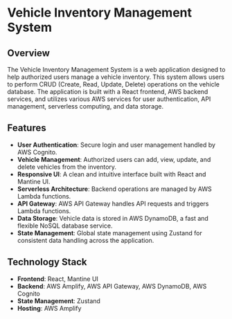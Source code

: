 # Vehicle Inventory Management System

## Overview

The Vehicle Inventory Management System is a web application designed to help authorized users manage a vehicle inventory. This system allows users to perform CRUD (Create, Read, Update, Delete) operations on the vehicle database. The application is built with a React frontend, AWS backend services, and utilizes various AWS services for user authentication, API management, serverless computing, and data storage.

## Features

- **User Authentication**: Secure login and user management handled by AWS Cognito.
- **Vehicle Management**: Authorized users can add, view, update, and delete vehicles from the inventory.
- **Responsive UI**: A clean and intuitive interface built with React and Mantine UI.
- **Serverless Architecture**: Backend operations are managed by AWS Lambda functions.
- **API Gateway**: AWS API Gateway handles API requests and triggers Lambda functions.
- **Data Storage**: Vehicle data is stored in AWS DynamoDB, a fast and flexible NoSQL database service.
- **State Management**: Global state management using Zustand for consistent data handling across the application.

## Technology Stack

- **Frontend**: React, Mantine UI
- **Backend**: AWS Amplify, AWS API Gateway, AWS DynamoDB, AWS Cognito
- **State Management**: Zustand
- **Hosting**: AWS Amplify

